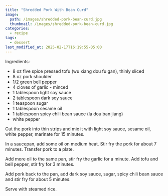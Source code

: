```yaml
---
title: "Shredded Pork With Bean Curd"
image: 
  path: /images/shredded-pork-bean-curd.jpg
  thumbnail: /images/shredded-pork-bean-curd.jpg
categories:
  - recipe
tags:
  - dessert
last_modified_at: 2025-02-17T16:19:55-05:00
---
```


Ingredients:
* 8 oz five spice pressed tofu (wu xiang dou fu gan), thinly sliced
* 8 oz pork shoulder
* 1/2 green bell pepper
* 4 cloves of garlic - minced 
* 1 tablespoon light soy sauce
* 2 tablespoon dark soy sauce
* 1 teaspoon sugar
* 1 tablespoon sesame oil
* 1 tablespoon spicy chili bean sauce (la dou ban jiang)
* white pepper


Cut the pork into thin strips and mix it with light soy sauce, sesame oil, white pepper, marinate for 15 minutes.

In a saucepan, add some oil on medium heat. Stir fry the pork for about 7 minutes. Transfer pork to a plate.

Add more oil to the same pan, stir fry the garlic for a minute. Add tofu and bell pepper, stir fry for 3 minutes.

Add pork back to the pan, add dark soy sauce, sugar, spicy chili bean sauce and stir fry for about 5 minutes.

Serve with steamed rice.
